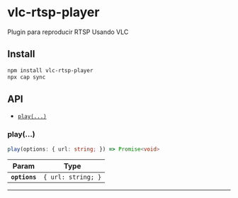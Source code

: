 # vlc-rtsp-player

Plugin para reproducir RTSP Usando VLC

## Install

```bash
npm install vlc-rtsp-player
npx cap sync
```

## API

<docgen-index>

* [`play(...)`](#play)

</docgen-index>

<docgen-api>
<!--Update the source file JSDoc comments and rerun docgen to update the docs below-->

### play(...)

```typescript
play(options: { url: string; }) => Promise<void>
```

| Param         | Type                          |
| ------------- | ----------------------------- |
| **`options`** | <code>{ url: string; }</code> |

--------------------

</docgen-api>
